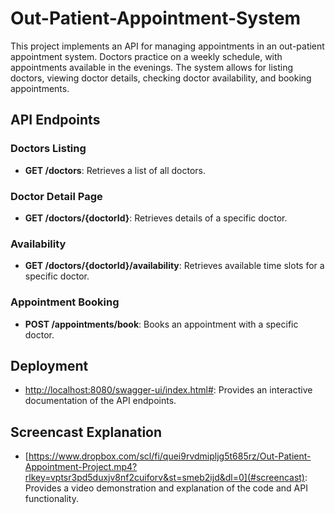 # Out-Patient-Appointment-System
This project implements an API for managing appointments in an out-patient appointment system. Doctors practice on a weekly schedule, with appointments available in the evenings. The system allows for listing doctors, viewing doctor details, checking doctor availability, and booking appointments.


## API Endpoints

### Doctors Listing
- **GET /doctors**: Retrieves a list of all doctors.

### Doctor Detail Page
- **GET /doctors/{doctorId}**: Retrieves details of a specific doctor.

### Availability
- **GET /doctors/{doctorId}/availability**: Retrieves available time slots for a specific doctor.

### Appointment Booking
- **POST /appointments/book**: Books an appointment with a specific doctor.

## Deployment
- [http://localhost:8080/swagger-ui/index.html#](#swagger-ui): Provides an interactive documentation of the API endpoints.

## Screencast Explanation
- [https://www.dropbox.com/scl/fi/quei9rvdmipljg5t685rz/Out-Patient-Appointment-Project.mp4?rlkey=vptsr3pd5duxjv8nf2cuiforv&st=smeb2ijd&dl=0](#screencast): Provides a video demonstration and explanation of the code and API functionality.

